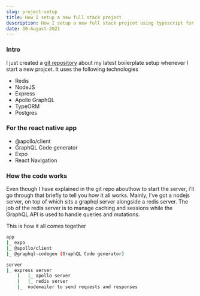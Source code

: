 ```yaml
---
slug: project-setup
title: How I setup a new full stack project
description: How I setup a new full stack projcet using typescript for the server and the react native app.
date: 30-August-2021
---
```


### Intro

I just created a [git repository](https://github.com/japrozs/ts-project-setup) about my latest boilerplate setup whenever I start a new projcet. It uses the following technologies

-   Redis
-   NodeJS
-   Express
-   Apollo GraphQL
-   TypeORM
-   Postgres

### For the react native app

-   @apollo/client
-   GraphQL Code generator
-   Expo
-   React Navigation

### How the code works

Even though I have explained in the git repo abouthow to start the server, i'll go through that briefly to tell you how it all works. Mainly, I've got a nodejs server, on top of which sits a graphql server alongside a redis server. The job of the redis server is to manage caching and sessions while the GraphQL API is used to handle queries and mutations.

This is how it all comes together

```bash
app
|_ expo
|_ @apollo/client
|_ @graphql-codegen (GraphQL Code generator)

server
|_ express server
	|	|_ apollo server
	|	|_ redis server
	|_  nodemailer to send requests and responses
```
